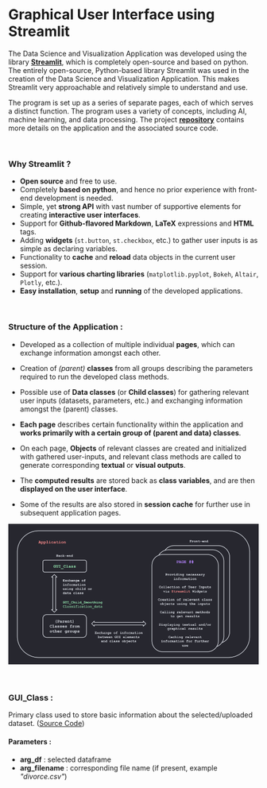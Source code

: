 # Graphical User Interface using Streamlit

The Data Science and Visualization Application was developed using the library [**Streamlit**](https://streamlit.io/), which is completely open-source and based on python. The entirely open-source, Python-based library Streamlit was used in the creation of the Data Science and Visualization Application. This makes Streamlit very approachable and relatively simple to understand and use.

The program is set up as a series of separate pages, each of which serves a distinct function. The program uses a variety of concepts, including AI, machine learning, and data processing. The project [**repository**](https://github.com/YuganshuWadhwa/Data-Science-and-Visualization-Application) contains more details on the application and the associated source code. 

<br>

### Why Streamlit ?
* **Open source** and free to use.
* Completely **based on python**, and hence no prior experience with front-end development is needed.
* Simple, yet **strong API** with vast number of supportive elements for creating **interactive user interfaces**.
* Support for **Github-flavored Markdown**, **LaTeX** expressions and **HTML** tags.
* Adding **widgets** (`st.button`, `st.checkbox`, etc.) to gather user inputs is as simple as declaring variables.
* Functionality to **cache** and **reload** data objects in the current user session.
* Support for **various charting libraries** (`matplotlib.pyplot`, `Bokeh`, `Altair`, `Plotly`, etc.).
* **Easy installation**, **setup** and **running** of the developed applications.

<br>

### Structure of the Application :
* Developed as a collection of multiple individual **pages**, which can exchange information amongst each other.

* Creation of *(parent)* **classes** from all groups describing the parameters required to run the developed class methods.

* Possible use of **Data classes** (or **Child classes**) for gathering relevant user inputs (datasets, parameters, etc.) and exchanging information amongst the (parent) classes.

* **Each page** describes certain functionality within the application and **works primarily with a certain group of (parent and data) classes**.

* On each page, **Objects** of relevant classes are created and initialized with gathered user-inputs, and relevant class methods are called to generate corresponding **textual** or **visual outputs**.

* The **computed results** are stored back as **class variables**, and are then **displayed on the user interface**.

* Some of the results are also stored in **session cache** for further use in subsequent application pages.

![Structure of Application](images/OOP_GUI_Structure.png)



<br>

### GUI_Class :
Primary class used to store basic information about the selected/uploaded dataset. ([Source Code](https://github.com/YuganshuWadhwa/Data-Science-and-Visualization-Application/blob/master/GUI/GUI_Class.py))

#### Parameters :
* **arg_df** : selected dataframe 
* **arg_filename** : corresponding file name (if present, example *"divorce.csv"*)